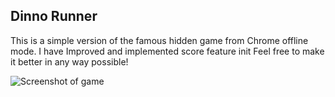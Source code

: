## Dinno Runner

This is a simple version of the famous hidden game from Chrome offline mode.
I have Improved and implemented score feature init
Feel free to make it better in any way possible!

![Screenshot of game](assets/dino-ss.png)

